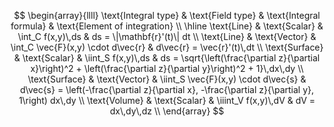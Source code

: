 
$$
\begin{array}{llll}
\text{Integral type} & \text{Field type} & \text{Integral formula} & \text{Element of integration} \\
\hline
\text{Line} & \text{Scalar} & \int_C f(x,y)\,ds & ds = \|\mathbf{r}'(t)\| dt \\
\text{Line} & \text{Vector} & \int_C \vec{F}(x,y) \cdot d\vec{r} & d\vec{r} = \vec{r}'(t)\,dt \\
\text{Surface} & \text{Scalar} & \iint_S f(x,y)\,ds & ds = \sqrt{\left(\frac{\partial z}{\partial x}\right)^2 + \left(\frac{\partial z}{\partial y}\right)^2 + 1}\,dx\,dy \\
\text{Surface} & \text{Vector} & \iint_S \vec{F}(x,y) \cdot d\vec{s} & d\vec{s} = \left(-\frac{\partial z}{\partial x}, -\frac{\partial z}{\partial y}, 1\right) dx\,dy \\
\text{Volume} & \text{Scalar} & \iiint_V f(x,y)\,dV & dV = dx\,dy\,dz \\
\end{array}
$$


